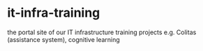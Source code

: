# it-infra-training
the portal site of our IT infrastructure training projects e.g. Colitas (assistance system), cognitive learning
